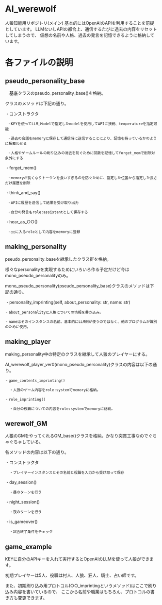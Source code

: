 # AI_werewolf
人狼知能用リポジトリ(メイン)
基本的にはOpenAIのAPIを利用することを前提としています。
LLMないしAPIの都合上、通信するたびに過去の内容をリセットしてしまうので、
仮想の名前や人格、過去の発言を記憶できるように格納しています。

# 各ファイルの説明
  
## pseudo_personality_base
  　基底クラスのpseudo_personality_base()を格納。
   
   クラスのメソッドは下記の通り。
   
   ・コンストラクタ
   
     ・KEYを使ってLLM_Modelで指定したmodelを使用してAPIに接続、temperatureを指定可能
     
     ・過去の会話をmemoryに保存して通信時に送信することにより、記憶を持っているかのように振舞わせる
     
     ・人格やゲームルールの刷り込みの消去を防ぐために回数を記憶してforget_memで削除対象外にする
     
   ・forget_mem()
   
     ・memoryが長くなりトークンを食いすぎるのを防ぐために、指定した位置から指定した長さだけ履歴を削除
     
   ・think_and_say()
   
     ・APIに履歴を送信して結果を受け取り出力
     
     ・自分の発言もrole:assistantとして保存する
     
   ・hear_as_○○()
   
     ・○○に入るroleとして内容をmemoryに登録
     
## making_personality
   pseudo_personality_baseを継承したクラス群を格納。
   
   様々なpersonalityを実現するためにいろいろ作る予定だけど今はmono_pseudo_personalityのみ。
   
   mono_pseudo_personality(pseudo_personality_base)クラスのメソッドは下記の通り。
   
   ・personality_imprinting(self, about_personality: str, name: str)
   
    ・about_personalityに人格についての情報を書き込み。
    
    ・nameはそのインスタンスの名前。基本的にLLM側が使うのではなく、他のプログラムが識別のために使用。

## making_player
  making_personality中の特定のクラスを継承して人狼のプレイヤーにする。
   
  AI_werewolf_player_ver0(mono_pseudo_personality)クラスの内容は以下の通り。
  
    ・game_contents_imprinting()
    
      ・人狼のゲーム内容をrole:systemでmemoryに格納。
      
    ・role_imprinting()
    
      ・自分の役職についての内容をrole:systemでmemoryに格納。
      
## werewolf_GM
   人狼のGMをやってくれるGM_base()クラスを格納。かなり突貫工事なのでぐちゃぐちゃしている。
   
   各メソッドの内容は以下の通り。
   
   ・コンストラクタ
   
      ・プレイヤーインスタンスとその名前と役職を入力から受け取って保存
      
   ・day_session()
   
      ・昼のターンを行う
   
   ・night_session()
   
      ・夜のターンを行う
   
   ・is_gameover()
   
      ・試合終了条件をチェック

## game_example
  KEYに自分のAPIキーを入れて実行するとOpenAIのLLMを使って人狼ができます。
   
  初期プレイヤーは5人、役職は村人、人狼、狂人、騎士、占い師です。
  
  また、初期刷り込み用プロトコル(○○_imprintingというメソッド)はここで刷り込み内容を書いているので、
  ここから名前や職業はもちろん、プロトコルの書き方も変更できます。
